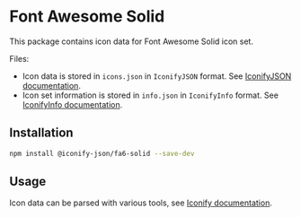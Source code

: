 # Font Awesome Solid

This package contains icon data for Font Awesome Solid icon set.

Files:

-   Icon data is stored in `icons.json` in `IconifyJSON` format. See [IconifyJSON documentation](https://docs.iconify.design/types/iconify-json.html).
-   Icon set information is stored in `info.json` in `IconifyInfo` format. See [IconifyInfo documentation](https://docs.iconify.design/types/iconify-info.html).

## Installation

```bash
npm install @iconify-json/fa6-solid --save-dev
```

## Usage

Icon data can be parsed with various tools, see [Iconify documentation](https://docs.iconify.design/icons/json.html).
